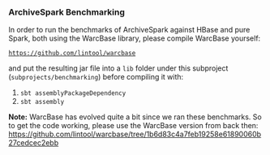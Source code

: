 ### ArchiveSpark Benchmarking

In order to run the benchmarks of ArchiveSpark against HBase and pure Spark, both using the WarcBase library, please compile WarcBase yourself:

[`https://github.com/lintool/warcbase`](https://github.com/lintool/warcbase)

and put the resulting jar file into a `lib` folder under this subproject (`subprojects/benchmarking`) before compiling it with:

1. `sbt assemblyPackageDependency`
2. `sbt assembly`

**Note:** WarcBase has evolved quite a bit since we ran these benchmarks. So to get the code working, please use the WarcBase version from back then:
https://github.com/lintool/warcbase/tree/1b6d83c4a7feb19258e61890060b27cedcec2ebb
